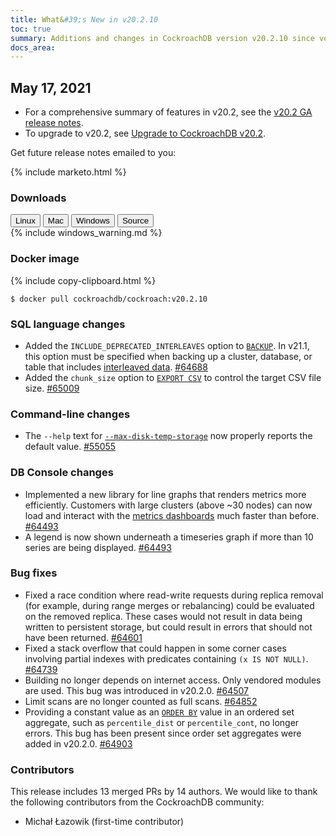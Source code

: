 ```yaml
---
title: What&#39;s New in v20.2.10
toc: true
summary: Additions and changes in CockroachDB version v20.2.10 since version v20.2.9
docs_area: 
---
```


## May 17, 2021

- For a comprehensive summary of features in v20.2, see the [v20.2 GA release notes](v20.2.0.html).
- To upgrade to v20.2, see [Upgrade to CockroachDB v20.2](../v20.2/upgrade-cockroach-version.html).

Get future release notes emailed to you:

{% include marketo.html %}


### Downloads

<div id="os-tabs" class="filters clearfix">
    <a href="https://binaries.cockroachdb.com/cockroach-v20.2.10.linux-amd64.tgz"><button id="linux" class="filter-button" data-scope="linux" data-eventcategory="linux-binary-release-notes">Linux</button></a>
    <a href="https://binaries.cockroachdb.com/cockroach-v20.2.10.darwin-10.9-amd64.tgz"><button id="mac" class="filter-button" data-scope="mac" data-eventcategory="mac-binary-release-notes">Mac</button></a>
    <a href="https://binaries.cockroachdb.com/cockroach-v20.2.10.windows-6.2-amd64.zip"><button id="windows" class="filter-button" data-scope="windows" data-eventcategory="windows-binary-release-notes">Windows</button></a>
    <a href="https://binaries.cockroachdb.com/cockroach-v20.2.10.src.tgz"><button id="source" class="filter-button" data-scope="source" data-eventcategory="source-release-notes">Source</button></a>
</div>

<section class="filter-content" data-scope="windows">
{% include windows_warning.md %}
</section>

### Docker image

{% include copy-clipboard.html %}
~~~shell
$ docker pull cockroachdb/cockroach:v20.2.10
~~~


### SQL language changes

- Added the `INCLUDE_DEPRECATED_INTERLEAVES` option to [`BACKUP`](../v20.2/backup.html). In v21.1, this option must be specified when backing up a cluster, database, or table that includes [interleaved data](../v20.2/interleave-in-parent.html). [#64688][#64688]
- Added the `chunk_size` option to [`EXPORT CSV`](../v20.2/export.html) to control the target CSV file size. [#65009][#65009]

### Command-line changes

- The `--help` text for [`--max-disk-temp-storage`](../v20.2/cockroach-start.html#flags) now properly reports the default value. [#55055][#55055]

### DB Console changes

- Implemented a new library for line graphs that renders metrics more efficiently. Customers with large clusters (above ~30 nodes) can now load and interact with the [metrics dashboards](../v20.2/ui-overview-dashboard.html) much faster than before. [#64493][#64493]
- A legend is now shown underneath a timeseries graph if more than 10 series are being displayed. [#64493][#64493]

### Bug fixes

- Fixed a race condition where read-write requests during replica removal (for example, during range merges or rebalancing) could be evaluated on the removed replica. These cases would not result in data being written to persistent storage, but could result in errors that should not have been returned. [#64601][#64601]
- Fixed a stack overflow that could happen in some corner cases involving partial indexes with predicates containing `(x IS NOT NULL)`. [#64739][#64739]
- Building no longer depends on internet access. Only vendored modules are used. This bug was introduced in v20.2.0. [#64507][#64507]
- Limit scans are no longer counted as full scans. [#64852][#64852]
- Providing a constant value as an [`ORDER BY`](../v20.2/order-by.html) value in an ordered set aggregate, such as `percentile_dist` or `percentile_cont`, no longer errors. This bug has been present since order set aggregates were added in v20.2.0. [#64903][#64903]

### Contributors

This release includes 13 merged PRs by 14 authors.
We would like to thank the following contributors from the CockroachDB community:

- Michał Łazowik (first-time contributor)

[#55055]: https://github.com/cockroachdb/cockroach/pull/55055
[#64493]: https://github.com/cockroachdb/cockroach/pull/64493
[#64507]: https://github.com/cockroachdb/cockroach/pull/64507
[#64601]: https://github.com/cockroachdb/cockroach/pull/64601
[#64688]: https://github.com/cockroachdb/cockroach/pull/64688
[#64739]: https://github.com/cockroachdb/cockroach/pull/64739
[#64751]: https://github.com/cockroachdb/cockroach/pull/64751
[#64852]: https://github.com/cockroachdb/cockroach/pull/64852
[#64903]: https://github.com/cockroachdb/cockroach/pull/64903
[#65009]: https://github.com/cockroachdb/cockroach/pull/65009
[861aba7b4]: https://github.com/cockroachdb/cockroach/commit/861aba7b4
